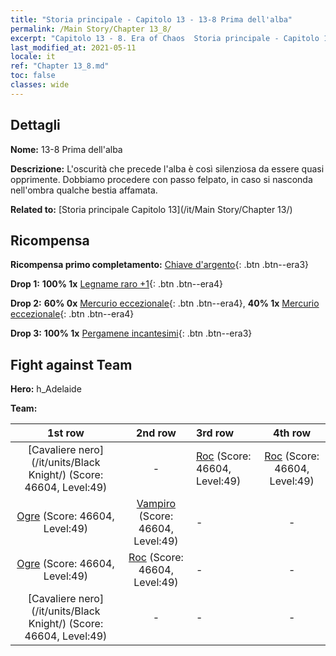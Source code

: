 ```yaml
---
title: "Storia principale - Capitolo 13 - 13-8 Prima dell'alba"
permalink: /Main Story/Chapter 13_8/
excerpt: "Capitolo 13 - 8. Era of Chaos  Storia principale - Capitolo 13_8. 13-8 Prima dell'alba"
last_modified_at: 2021-05-11
locale: it
ref: "Chapter 13_8.md"
toc: false
classes: wide
---
```


## Dettagli

 **Nome:** 13-8 Prima dell'alba

 **Descrizione:** L'oscurità che precede l'alba è così silenziosa da essere quasi opprimente. Dobbiamo procedere con passo felpato, in caso si nasconda nell'ombra qualche bestia affamata.

 **Related to:** [Storia principale Capitolo 13](/it/Main Story/Chapter 13/)

## Ricompensa

 **Ricompensa primo completamento:** [Chiave d'argento](/ItemsIT/con_693/){: .btn .btn--era3}

 **Drop 1:** **100% 1x** [Legname raro +1](/ItemsIT/mat_41/){: .btn .btn--era4}

 **Drop 2:** **60% 0x** [Mercurio eccezionale](/ItemsIT/mat_35/){: .btn .btn--era4}, **40% 1x** [Mercurio eccezionale](/ItemsIT/mat_35/){: .btn .btn--era4}

 **Drop 3:** **100% 1x** [Pergamene incantesimi](/ItemsIT/con_694/){: .btn .btn--era3}


## Fight against Team
 **Hero:** h_Adelaide

 **Team:**


  | 1st row | 2nd row | 3rd row | 4th row |
  |:----:|:----:|:----|:----:|
  | [Cavaliere nero](/it/units/Black Knight/) (Score: 46604, Level:49)  | - | [Roc](/it/units/Roc/) (Score: 46604, Level:49)  | [Roc](/it/units/Roc/) (Score: 46604, Level:49)  |
  | [Ogre](/it/units/Ogre/) (Score: 46604, Level:49)  | [Vampiro](/it/units/Vampire/) (Score: 46604, Level:49)  | - | - |
  | [Ogre](/it/units/Ogre/) (Score: 46604, Level:49)  | [Roc](/it/units/Roc/) (Score: 46604, Level:49)  | - | - |
  | [Cavaliere nero](/it/units/Black Knight/) (Score: 46604, Level:49)  | - | - | - |


